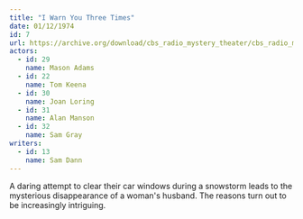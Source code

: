 ```yaml
---
title: "I Warn You Three Times"
date: 01/12/1974
id: 7
url: https://archive.org/download/cbs_radio_mystery_theater/cbs_radio_mystery_theater-0001-0050.zip/cbs_radio_mystery_theater-0001-0050%2Fcbsrmt_0007_i_warn_you_three_times.mp3
actors:  
  - id: 29
    name: Mason Adams  
  - id: 22
    name: Tom Keena  
  - id: 30
    name: Joan Loring  
  - id: 31
    name: Alan Manson  
  - id: 32
    name: Sam Gray
writers:  
  - id: 13
    name: Sam Dann
---
```

A daring attempt to clear their car windows during a snowstorm leads to the mysterious disappearance of a woman's husband. The reasons turn out to be increasingly intriguing.